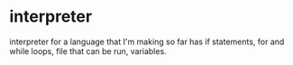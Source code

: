 interpreter
===========

interpreter for a language that I'm making
so far has if statements, for and while loops, file that can be run, variables.

